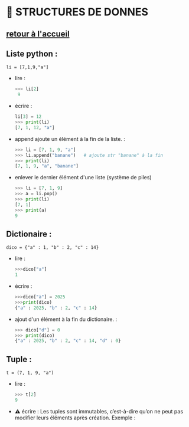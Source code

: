 # 📁 STRUCTURES DE DONNES
[retour à l'accueil](https://github.com/h4r1cX/NSIpedia/blob/main/accueil.md)
---

## Liste python :
`li = [7,1,9,"a"]`
* lire :
  ```python
  >>> li[2]
   9
* écrire :
  ```python
  li[3] = 12
  >>> print(li)
  [7, 1, 12, "a"]

* append ajoute un élément à la fin de la liste. :
  ```python
  >>> li = [7, 1, 9, "a"]
  >>> li.append("banane")   # ajoute str "banane" à la fin
  >>> print(li)
  [7, 1, 9, "a", "banane"]

* enlever le dernier élément d'une liste (système de piles)
  ```python
  >>> li = [7, 1, 9]
  >>> a = li.pop()
  >>> print(li)
  [7, 1]
  >>> print(a)
  9

## Dictionaire :
`dico = {"a" : 1, "b" : 2, "c" : 14}`
* lire : 
  ```python
  >>>dico["a"]
  1

* écrire :
  ```python
  >>>dico["a"] = 2025
  >>>print(dico)
  {"a" : 2025, "b" : 2, "c" : 14}

* ajout d'un élément à la fin du dictionaire. :
  ```python
  >>> dico["d"] = 0
  >>> print(dico)
  {"a" : 2025, "b" : 2, "c" : 14, "d" : 0}

## Tuple :
`t = (7, 1, 9, "a")`

* lire :  
  ```python
  >>> t[2]
  9
  
* ⚠️ écrire :
  Les tuples sont immutables, c’est-à-dire qu’on ne peut pas modifier leurs éléments après création.
Exemple :

